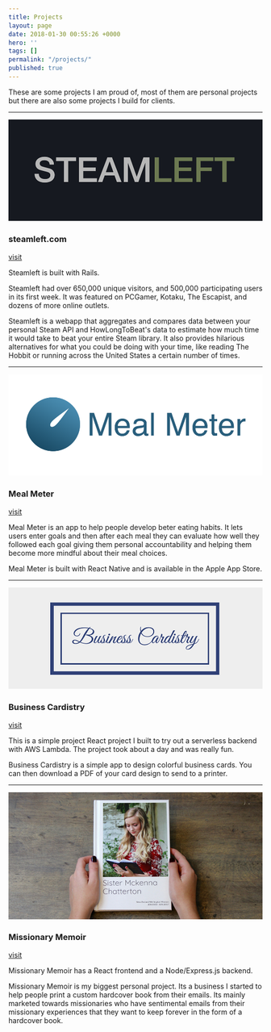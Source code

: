 ```yaml
---
title: Projects
layout: page
date: 2018-01-30 00:55:26 +0000
hero: ''
tags: []
permalink: "/projects/"
published: true
---
```

These are some projects I am proud of, most of them are personal projects but there are also some projects I build for clients.

---

![](/uploads/2018/01/30/steamleft.png)

### steamleft.com

[visit](http://steamleft.com/)

Steamleft is built with Rails.

Steamleft had over 650,000 unique visitors, and 500,000 participating users in its first week. It was featured on PCGamer, Kotaku, The Escapist, and dozens of more online outlets.

Steamleft is a webapp that aggregates and compares data between your personal Steam API and HowLongToBeat's data to estimate how much time it would take to beat your entire Steam library. It also provides hilarious alternatives for what you could be doing with your time, like reading The Hobbit or running across the United States a certain number of times.

---

![](/uploads/2018/01/30/mealmeter.png)

### Meal Meter

[visit](http://www.mealmeterapp.com/)

Meal Meter is an app to help people develop beter eating habits. It lets users enter goals and then after each meal they can evaluate how well they followed each goal giving them personal accountability and helping them become more mindful about their meal choices.

Meal Meter is built with React Native and is available in the Apple App Store.

---

![](/uploads/2018/01/30/cardistry.png)

### Business Cardistry

[visit](http://cardistry.nmajor.com/)

This is a simple project React project I built to try out a serverless backend with AWS Lambda. The project took about a day and was really fun.

Business Cardistry is a simple app to design colorful business cards. You can then download a PDF of your card design to send to a printer.

---

![](/uploads/2018/01/30/myemailbook.png)

### Missionary Memoir

[visit](https://www.missionarymemoir.com/)

Missionary Memoir has a React frontend and a Node/Express.js backend.

Missionary Memoir is my biggest personal project. Its a business I started to help people print a custom hardcover book from their emails. Its mainly marketed towards missionaries who have sentimental emails from their missionary experiences that they want to keep forever in the form of a hardcover book.
